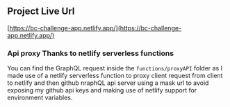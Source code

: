 ## Project Live Url
[https://bc-challenge-app.netlify.app/](https://bc-challenge-app.netlify.app/)


### Api proxy Thanks to netlify serverless functions

You can find the GraphQL request inside the  ```functions/proxyAPI``` folder as I made use of a netlify serverless function to proxy client request from client to netlify and then github nraphQL api server using a mask url to avoid exposing my github api keys and making use of netlify support for environment variables.